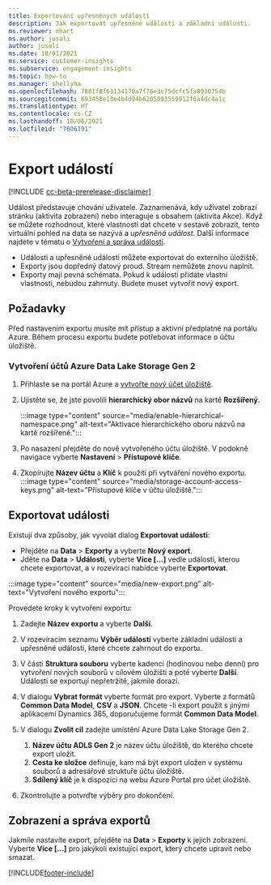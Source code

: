 ```yaml
---
title: Exportování upřesněných událostí
description: Jak exportovat upřesněné události a základní události.
ms.reviewer: mhart
ms.author: jusali
author: jusali
ms.date: 10/01/2021
ms.service: customer-insights
ms.subservice: engagement-insights
ms.topic: how-to
ms.manager: shellyha
ms.openlocfilehash: 7881f8f63134170a7f76e3c75dcfc5fa8930754b
ms.sourcegitcommit: 693458e13e4b4d94b6205093559912f6a4dc4a1c
ms.translationtype: HT
ms.contentlocale: cs-CZ
ms.lasthandoff: 10/06/2021
ms.locfileid: "7606191"
---
```

# <a name="export-events"></a>Export událostí

[!INCLUDE [cc-beta-prerelease-disclaimer](includes/cc-beta-prerelease-disclaimer.md)]

Událost představuje chování uživatele. Zaznamenává, kdy uživatel zobrazí stránku (aktivita zobrazení) nebo interaguje s obsahem (aktivita Akce). Když se můžete rozhodnout, které vlastnosti dat chcete v sestavě zobrazit, tento virtuální pohled na data se nazývá a *upřesněná událost*. Další informace najdete v tématu o [Vytvoření a správa událostí](refined-events.md).

- Události a upřesněné události můžete exportovat do externího úložiště. 
- Exporty jsou dopředný datový proud. Stream nemůžete znovu naplnit. 
- Exporty mají pevná schémata. Pokud k události přidáte vlastní vlastnosti, nebudou zahrnuty. Budete muset vytvořit nový export.

## <a name="prerequisites"></a>Požadavky

Před nastavením exportu musíte mít přístup a aktivní předplatné na portálu Azure. Během procesu exportu budete potřebovat informace o účtu úložiště. 

### <a name="create-an-azure-data-lake-storage-gen-2-accounts"></a>Vytvoření účtů Azure Data Lake Storage Gen 2

1. Přihlaste se na portál Azure a [vytvořte nový účet úložiště](/azure/storage/common/storage-account-create). 

1. Ujistěte se, že jste povolili **hierarchický obor názvů** na kartě **Rozšířený**. 

   :::image type="content" source="media/enable-hierarchical-namespace.png" alt-text="Aktivace hierarchického oboru názvů na kartě rozšířené.":::

1. Po nasazení přejděte do nově vytvořeného účtu úložiště. V podokně navigace vyberte **Nastavení** > **Přístupové klíče**. 

1. Zkopírujte **Název účtu** a **Klíč** k použití při vytváření nového exportu.
   :::image type="content" source="media/storage-account-access-keys.png" alt-text="Přístupové klíče v účtu úložiště.":::

## <a name="export-events"></a>Exportovat události

Existují dva způsoby, jak vyvolat dialog **Exportovat události**: 
- Přejděte na **Data** > **Exporty** a vyberte **Nový export**.
- Jděte na **Data** > **Události**, vyberte **Více [...]** vedle události, kterou chcete exportovat, a v rozevírací nabídce vyberte **Exportovat**. 

:::image type="content" source="media/new-export.png" alt-text="Vytvoření nového exportu":::

Provedete kroky k vytvoření exportu:

1. Zadejte **Název exportu** a vyberte **Další**.

1. V rozevíracím seznamu **Výběr událostí** vyberte základní události a upřesněné události, které chcete zahrnout do exportu. 

1. V části **Struktura souboru** vyberte kadenci (hodinovou nebo denní) pro vytvoření nových souborů v cílovém úložišti a poté vyberte **Další**. Události se exportují nepřetržitě, jakmile dorazí.

1. V dialogu **Vybrat formát** vyberte formát pro export. Vyberte z formátů **Common Data Model**, **CSV** a **JSON**. Chcete -li export použít s jinými aplikacemi Dynamics 365, doporučujeme formát **Common Data Model**.

1. V dialogu **Zvolit cíl** zadejte umístění Azure Data Lake Storage Gen 2.
    1. **Název účtu ADLS Gen 2** je název účtu úložiště, do kterého chcete export uložit. 
    1. **Cesta ke složce** definuje, kam má být export uložen v systému souborů a adresářové struktuře účtu úložiště.
    1. **Sdílený klíč** je k dispozici na webu Azure Portal pro účet úložiště.

1. Zkontrolujte a potvrďte výběry pro dokončení.

## <a name="view-and-manage-exports"></a>Zobrazení a správa exportů

Jakmile nastavíte export, přejděte na **Data** > **Exporty** k jejich zobrazení. Vyberte **Více [...]** pro jakýkoli existující export, který chcete upravit nebo smazat.


[!INCLUDE[footer-include](../includes/footer-banner.md)]
